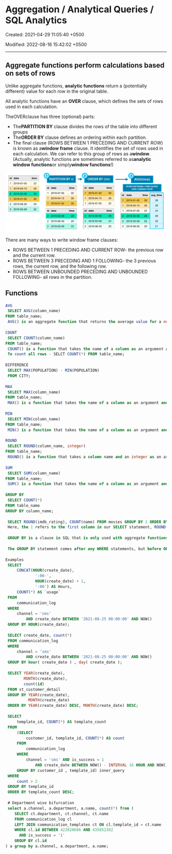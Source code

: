# Aggregation / Analytical Queries / SQL Analytics

Created: 2021-04-29 11:05:40 +0500

Modified: 2022-08-16 15:42:02 +0500

---

## Aggregate functions perform calculations based on sets of rows

Unlike aggregate functions, **analytic functions** return a (potentially different) value for each row in the original table.

All analytic functions have an **OVER** clause, which defines the sets of rows used in each calculation.

TheOVERclause has three (optional) parts:

- The**PARTITION BY** clause divides the rows of the table into different groups
- The**ORDER BY** clause defines an ordering within each partition.
- The final clause (ROWS BETWEEN 1 PRECEDING AND CURRENT ROW) is known as a**window frame** clause. It identifies the set of rows used in each calculation. We can refer to this group of rows as a**window**. (Actually, analytic functions are sometimes referred to as**analytic window functions**or simply**window functions**!)

![first_query](media/DQL---Data-Query-Language_Aggregation---Analytical-Queries---SQL-Analytics-image1.png)

There are many ways to write window frame clauses:

- ROWS BETWEEN 1 PRECEDING AND CURRENT ROW- the previous row and the current row.
- ROWS BETWEEN 3 PRECEDING AND 1 FOLLOWING- the 3 previous rows, the current row, and the following row.
- ROWS BETWEEN UNBOUNDED PRECEDING AND UNBOUNDED FOLLOWING- all rows in the partition.

## Functions

```sql
AVG
 SELECT AVG(column_name)
FROM table_name;
 AVG() is an aggregate function that returns the average value for a numeric column.

COUNT
 SELECT COUNT(column_name)
FROM table_name;
 COUNT() is a function that takes the name of a column as an argument and counts the number of rows where the column is not NULL.
 To count all rows - SELCT COUNT(*) FROM table_name;

DIFFERENCE
 SELECT MAX(POPULATION) - MIN(POPULATION)
 FROM CITY;

MAX
 SELECT MAX(column_name)
FROM table_name;
 MAX() is a function that takes the name of a column as an argument and returns the largest value in that column.

MIN
 SELECT MIN(column_name)
FROM table_name;
 MIN() is a function that takes the name of a column as an argument and returns the smallest value in that column.

ROUND
 SELECT ROUND(column_name, integer)
FROM table_name;
 ROUND() is a function that takes a column name and an integer as an argument. It rounds the values in the column to the number of decimal places specified by the integer.

SUM
 SELECT SUM(column_name)
FROM table_name;
 SUM() is a function that takes the name of a column as an argument and returns the sum of all the values in that column.

GROUP BY
 SELECT COUNT(*)
FROM table_name
GROUP BY column_name;

 SELECT ROUND(imdb_rating), COUNT(name) FROM movies GROUP BY 1 ORDER BY 1;
 Here, the 1 refers to the first column in our SELECT statement, ROUND(imdb_rating)

 GROUP BY is a clause in SQL that is only used with aggregate functions. It is used in collaboration with the SELECT statement to arrange identical data into groups.

 The GROUP BY statement comes after any WHERE statements, but before ORDER BY or LIMIT

Examples
 SELECT
     CONCAT(HOUR(create_date),
             ':00-',
             HOUR(create_date) + 1,
             ':00') AS Hours,
     COUNT(*) AS `usage`
 FROM
     communication_log
 WHERE
     channel = 'sms'
         AND create_date BETWEEN '2021-08-25 00:00:00' AND NOW()
 GROUP BY HOUR(create_date);

 SELECT create_date, count(*)
 FROM communication_log
 WHERE
     channel = 'sms'
         AND create_date BETWEEN '2021-08-25 00:00:00' AND NOW()
 GROUP BY hour( create_date ) , day( create_date );

 SELECT YEAR(create_date),
        MONTH(create_date),
        count(id)
 FROM st_customer_detail
 GROUP BY YEAR(create_date),
          MONTH(create_date)
 ORDER BY YEAR(create_date) DESC, MONTH(create_date) DESC;

 SELECT
     template_id, COUNT(*) AS template_count
 FROM
     (SELECT
         customer_id, template_id, COUNT(*) AS count
     FROM
         communication_log
     WHERE
         channel = 'sms' AND is_success = 1
             AND create_date BETWEEN NOW() - INTERVAL 16 HOUR AND NOW()
     GROUP BY customer_id , template_id) inner_query
 WHERE
     count > 2
 GROUP BY template_id
 ORDER BY template_count DESC;

 # Department wise bifurcation
 select a.channel, a.department, a.name, count(*) from (
    SELECT ct.department, ct.channel, ct.name
    FROM communication_log cl
    LEFT JOIN communication_templates ct ON cl.template_id = ct.name
    WHERE cl.id BETWEEN 422020686 AND 435852382
      AND is_success = '1'
    GROUP BY cl.id
) a group by a.channel, a.department, a.name;
```

